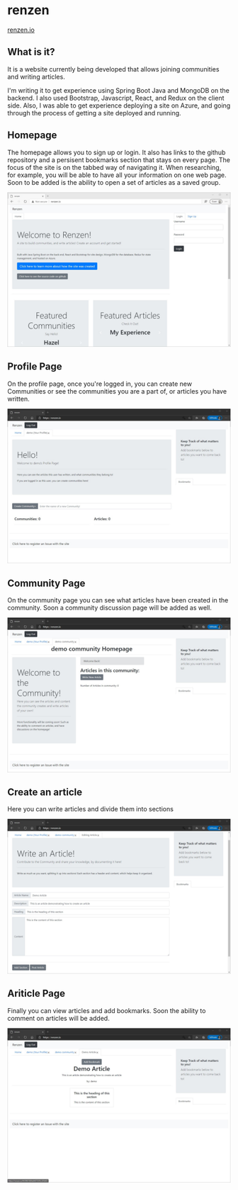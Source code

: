 # renzen

[renzen.io](renzen.io)

## What is it?
It is a website currently being developed that allows joining communities and writing articles.

I'm writing it to get experience using Spring Boot Java and MongoDB on the backend. I also used Bootstrap, Javascript, React, and Redux on the client side.
Also, I was able to get experience deploying a site on Azure, and going through the process of getting a site deployed and running.

## Homepage

The homepage allows you to sign up or login. It also has links to the github repository and a persisent bookmarks section that stays on every page. 
The focus of the site is on the tabbed way of navigating it. When researching, for example, you will be able to have all your information on one web page.
Soon to be added is the ability to open a set of articles as a saved group.

![Image of homepage](readme-photos/1.jpg)

## Profile Page

On the profile page, once you're logged in, you can create new Communities or see the communities you are a part of, or articles you have written.

![Image of homepage](readme-photos/2.jpg)

## Community Page

On the community page you can see what articles have been created in the community. Soon a community discussion page will be added as well.

![Image of homepage](readme-photos/3.jpg)

## Create an article

Here you can write articles and divide them into sections

![Image of homepage](readme-photos/5.jpg)

## Ariticle Page

Finally you can view articles and add bookmarks. Soon the ability to comment on articles will be added.

![Image of homepage](readme-photos/4.jpg)


